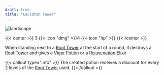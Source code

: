 ```yaml
---
draft: true
title: "Cauldron Tower"
---
```


![landscape](/images/towers/towerS_53.png)

{{< center >}}
3 {{< icon "dmg" >}}4 {{< icon "hp" >}}
{{< /center >}}

When standing next to a [Root Tower](/towers/root-tower) at the start of a round, it destroys a [Root Tower](/towers/root-tower) and gives a [Vigor Potion](/towers/vigor-potion) or a [Rejuvenation Elixir](/towers/rejuvenation-elixir)

{{< callout type="info" >}}
The created potion receives a discount for every 2 levels of the [Root Tower](/towers/root-tower) used.
{{< /callout >}}
